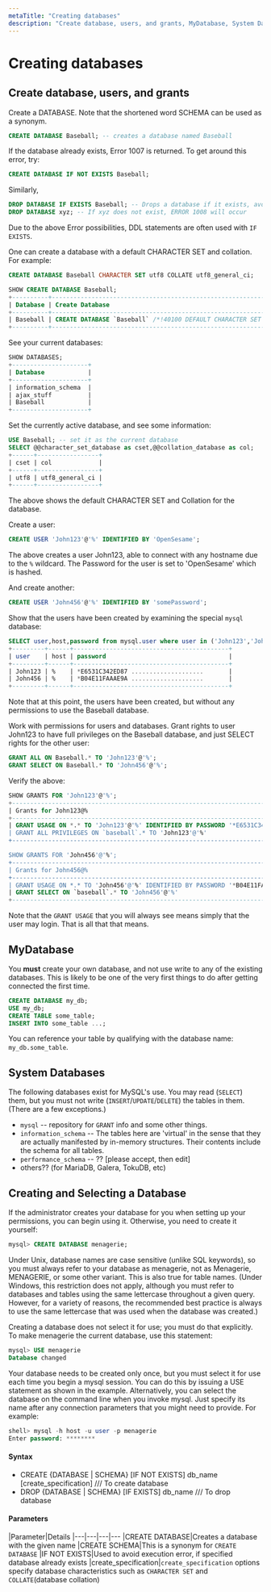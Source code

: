 ```yaml
---
metaTitle: "Creating databases"
description: "Create database, users, and grants, MyDatabase, System Databases, Creating and Selecting a Database"
---
```


# Creating databases



## Create database, users, and grants


Create a DATABASE. Note that the shortened word SCHEMA can be used as a synonym.

```sql
CREATE DATABASE Baseball; -- creates a database named Baseball

```

If the database already exists, Error 1007 is returned. To get around this error, try:

```sql
CREATE DATABASE IF NOT EXISTS Baseball;

```

Similarly,

```sql
DROP DATABASE IF EXISTS Baseball; -- Drops a database if it exists, avoids Error 1008
DROP DATABASE xyz; -- If xyz does not exist, ERROR 1008 will occur

```

Due to the above Error possibilities, DDL statements are often used with `IF EXISTS`.

One can create a database with a default CHARACTER SET and collation. For example:

```sql
CREATE DATABASE Baseball CHARACTER SET utf8 COLLATE utf8_general_ci;

SHOW CREATE DATABASE Baseball;
+----------+-------------------------------------------------------------------+
| Database | Create Database                                                   |
+----------+-------------------------------------------------------------------+
| Baseball | CREATE DATABASE `Baseball` /*!40100 DEFAULT CHARACTER SET utf8 */ |
+----------+-------------------------------------------------------------------+

```

See your current databases:

```sql
SHOW DATABASES;
+---------------------+
| Database            |
+---------------------+
| information_schema  |
| ajax_stuff          |
| Baseball            |
+---------------------+

```

Set the currently active database, and see some information:

```sql
USE Baseball; -- set it as the current database
SELECT @@character_set_database as cset,@@collation_database as col;
+------+-----------------+
| cset | col             |
+------+-----------------+
| utf8 | utf8_general_ci |
+------+-----------------+

```

The above shows the default CHARACTER SET and Collation for the database.

Create a user:

```sql
CREATE USER 'John123'@'%' IDENTIFIED BY 'OpenSesame';

```

The above creates a user John123, able to connect with any hostname due to the `%` wildcard. The Password for the user is set to 'OpenSesame' which is hashed.

And create another:

```sql
CREATE USER 'John456'@'%' IDENTIFIED BY 'somePassword';

```

Show that the users have been created by examining the special `mysql` database:

```sql
SELECT user,host,password from mysql.user where user in ('John123','John456');
+---------+------+-------------------------------------------+
| user    | host | password                                  |
+---------+------+-------------------------------------------+
| John123 | %    | *E6531C342ED87 ....................       |
| John456 | %    | *B04E11FAAAE9A ....................       |
+---------+------+-------------------------------------------+

```

Note that at this point, the users have been created, but without any permissions to use the Baseball database.

Work with permissions for users and databases. Grant rights to user John123 to have full privileges on the Baseball database, and just SELECT rights for the other user:

```sql
GRANT ALL ON Baseball.* TO 'John123'@'%';
GRANT SELECT ON Baseball.* TO 'John456'@'%';

```

Verify the above:

```sql
SHOW GRANTS FOR 'John123'@'%';
+--------------------------------------------------------------------------------------------------------+
| Grants for John123@%                                                                                   |
+--------------------------------------------------------------------------------------------------------+
| GRANT USAGE ON *.* TO 'John123'@'%' IDENTIFIED BY PASSWORD '*E6531C342ED87 ....................        |
| GRANT ALL PRIVILEGES ON `baseball`.* TO 'John123'@'%'                                                  |
+--------------------------------------------------------------------------------------------------------+

SHOW GRANTS FOR 'John456'@'%';
+--------------------------------------------------------------------------------------------------------+
| Grants for John456@%                                                                                   |
+--------------------------------------------------------------------------------------------------------+
| GRANT USAGE ON *.* TO 'John456'@'%' IDENTIFIED BY PASSWORD '*B04E11FAAAE9A ....................        |
| GRANT SELECT ON `baseball`.* TO 'John456'@'%'                                                          |
+--------------------------------------------------------------------------------------------------------+

```

Note that the `GRANT USAGE` that you will always see means simply that the user may login. That is all that that means.



## MyDatabase


You **must** create your own database, and not use write to any of the existing databases.  This is likely to be one of the very first things to do after getting connected the first time.

```sql
CREATE DATABASE my_db;
USE my_db;
CREATE TABLE some_table;
INSERT INTO some_table ...;

```

You can reference your table by qualifying with the database name:  `my_db.some_table`.



## System Databases


The following databases exist for MySQL's use.  You may read (`SELECT`) them, but you must not write (`INSERT`/`UPDATE`/`DELETE`) the tables in them.  (There are a few exceptions.)

- `mysql` -- repository for `GRANT` info and some other things.
- `information_schema` -- The tables here are 'virtual' in the sense that they are actually manifested by in-memory structures.  Their contents include the schema for all tables.
- `performance_schema` -- ?? [please accept, then edit]
- others??  (for MariaDB, Galera, TokuDB, etc)



## Creating and Selecting a Database


If the administrator creates your database for you when setting up your permissions, you can begin using it. Otherwise, you need to create it yourself:

```sql
mysql> CREATE DATABASE menagerie;

```

Under Unix, database names are case sensitive (unlike SQL keywords), so you must always refer to your database as menagerie, not as Menagerie, MENAGERIE, or some other variant. This is also true for table names. (Under Windows, this restriction does not apply, although you must refer to databases and tables using the same lettercase throughout a given query. However, for a variety of reasons, the recommended best practice is always to use the same lettercase that was used when the database was created.)

Creating a database does not select it for use; you must do that explicitly. To make menagerie the current database, use this statement:

```sql
mysql> USE menagerie
Database changed

```

Your database needs to be created only once, but you must select it for use each time you begin a mysql session. You can do this by issuing a USE statement as shown in the example. Alternatively, you can select the database on the command line when you invoke mysql. Just specify its name after any connection parameters that you might need to provide. For example:

```sql
shell> mysql -h host -u user -p menagerie
Enter password: ********

```



#### Syntax


- CREATE {DATABASE | SCHEMA} [IF NOT EXISTS] db_name [create_specification]  /// To create database
- DROP {DATABASE | SCHEMA} [IF EXISTS] db_name /// To drop database



#### Parameters


|Parameter|Details
|---|---|---|---
|CREATE DATABASE|Creates a database with the given name
|CREATE SCHEMA|This is a synonym for `CREATE DATABASE`
|IF NOT EXISTS|Used to avoid execution error, if specified database already exists
|create_specification|`create_specification` options specify database characteristics such as `CHARACTER SET` and `COLLATE`(database collation)

